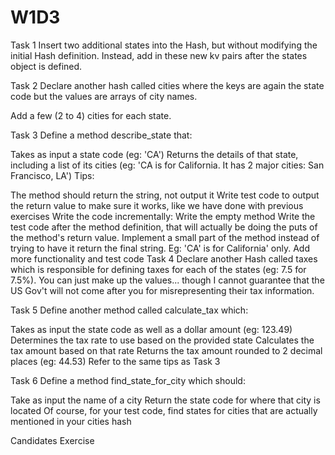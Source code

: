 # W1D3

Task 1
Insert two additional states into the Hash, but without modifying the initial Hash definition. Instead, add in these new kv pairs after the states object is defined.

Task 2
Declare another hash called cities where the keys are again the state code but the values are arrays of city names.

Add a few (2 to 4) cities for each state.

Task 3
Define a method describe_state that:

Takes as input a state code (eg: 'CA')
Returns the details of that state, including a list of its cities (eg: 'CA is for California. It has 2 major cities: San Francisco, LA')
Tips:

The method should return the string, not output it
Write test code to output the return value to make sure it works, like we have done with previous exercises
Write the code incrementally:
Write the empty method
Write the test code after the method definition, that will actually be doing the puts of the method's return value.
Implement a small part of the method instead of trying to have it return the final string. Eg: 'CA' is for California' only.
Add more functionality and test code
Task 4
Declare another Hash called taxes which is responsible for defining taxes for each of the states (eg: 7.5 for 7.5%). You can just make up the values... though I cannot guarantee that the US Gov't will not come after you for misrepresenting their tax information.

Task 5
Define another method called calculate_tax which:

Takes as input the state code as well as a dollar amount (eg: 123.49)
Determines the tax rate to use based on the provided state
Calculates the tax amount based on that rate
Returns the tax amount rounded to 2 decimal places (eg: 44.53)
Refer to the same tips as Task 3

Task 6
Define a method find_state_for_city which should:

Take as input the name of a city
Return the state code for where that city is located
Of course, for your test code, find states for cities that are actually mentioned in your cities hash


Candidates Exercise 
